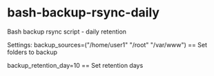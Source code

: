 bash-backup-rsync-daily
=======================

Bash backup rsync script - daily retention

Settings:
backup_sources=("/home/user1" "/root" "/var/www")
== Set folders to backup


backup_retention_day=10
== Set retention days
